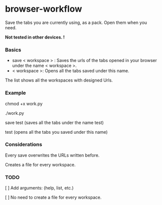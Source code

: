 # browser-workflow
Save the tabs you are currently using, as a pack. Open them when you need.

**Not tested in other devices. !**

### Basics
- save < workspace > : Saves the urls of the tabs opened in your browser under the name < workspace >.
- < workspace >: Opens all the tabs saved under this name.
  
The list shows all the workspaces with designed Urls.
  
### Example
chmod +x work.py

./work.py

save test (saves all the tabs under the name test)

test (opens all the tabs you saved under this name)
 
### Considerations
Every save overwrites the URLs written before.

Creates a file for every workspace.
 
### TODO 
[ ] Add arguments: (help, list, etc.)

[ ] No need to create a file for every workspace.
